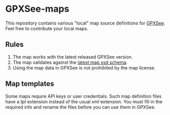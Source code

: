 # GPXSee-maps
This repository contains various "local" map source definitions for [GPXSee](http://www.gpxsee.org).
Feel free to contribute your local maps.

## Rules
1. The map works with the latest released GPXSee version.
2. The map validates against the [latest map xsd schema](https://www.gpxsee.org/map/1.2/map.xsd).
3. Using the map data in GPXSee is not prohibited by the map license.

## Map templates
Some maps require API keys or user credentials. Such map definition files have a *tpl* extension
instead of the usual *xml* extension. You must fill in the required info and rename the files
before you can use them in GPXSee.
